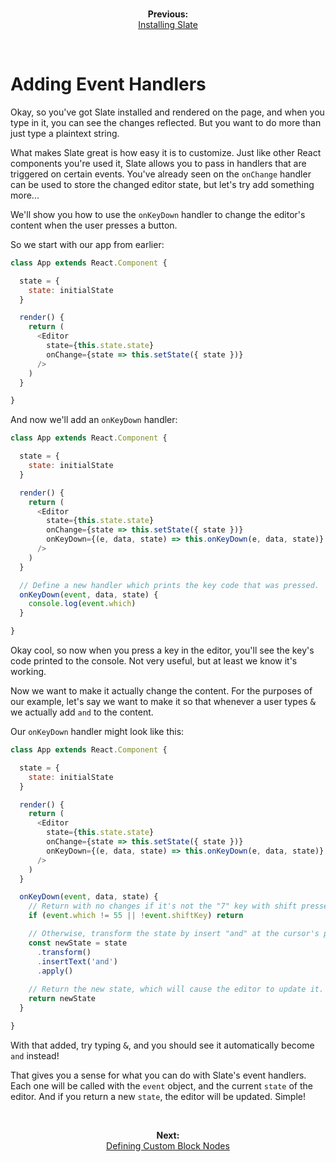 
<br/>
<p align="center"><strong>Previous:</strong><br/><a href="./installing-slate.md">Installing Slate</a></p>
<br/>

# Adding Event Handlers

Okay, so you've got Slate installed and rendered on the page, and when you type in it, you can see the changes reflected. But you want to do more than just type a plaintext string.

What makes Slate great is how easy it is to customize. Just like other React components you're used it, Slate allows you to pass in handlers that are triggered on certain events. You've already seen on the `onChange` handler can be used to store the changed editor state, but let's try add something more...

We'll show you how to use the `onKeyDown` handler to change the editor's content when the user presses a button.

So we start with our app from earlier:

```js
class App extends React.Component {

  state = {
    state: initialState
  }

  render() {
    return (
      <Editor
        state={this.state.state}
        onChange={state => this.setState({ state })}
      />
    )
  }

}
```

And now we'll add an `onKeyDown` handler:

```js
class App extends React.Component {

  state = {
    state: initialState
  }

  render() {
    return (
      <Editor
        state={this.state.state}
        onChange={state => this.setState({ state })}
        onKeyDown={(e, data, state) => this.onKeyDown(e, data, state)}
      />
    )
  }

  // Define a new handler which prints the key code that was pressed.
  onKeyDown(event, data, state) {
    console.log(event.which)
  }

}
```

Okay cool, so now when you press a key in the editor, you'll see the key's code printed to the console. Not very useful, but at least we know it's working. 

Now we want to make it actually change the content. For the purposes of our example, let's say we want to make it so that whenever a user types <kbd>&</kbd> we actually add `and` to the content. 

Our `onKeyDown` handler might look like this:

```js
class App extends React.Component {

  state = {
    state: initialState
  }

  render() {
    return (
      <Editor
        state={this.state.state}
        onChange={state => this.setState({ state })}
        onKeyDown={(e, data, state) => this.onKeyDown(e, data, state)}
      />
    )
  }

  onKeyDown(event, data, state) {
    // Return with no changes if it's not the "7" key with shift pressed.
    if (event.which != 55 || !event.shiftKey) return

    // Otherwise, transform the state by insert "and" at the cursor's position.
    const newState = state
      .transform()
      .insertText('and')
      .apply()
    
    // Return the new state, which will cause the editor to update it.
    return newState
  }

}
```

With that added, try typing <kbd>&</kbd>, and you should see it automatically become `and` instead!

That gives you a sense for what you can do with Slate's event handlers. Each one will be called with the `event` object, and the current `state` of the editor. And if you return a new `state`, the editor will be updated. Simple!

<br/>
<p align="center"><strong>Next:</strong><br/><a href="./defining-custom-block-nodes.md">Defining Custom Block Nodes</a></p>
<br/>
